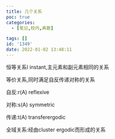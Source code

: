 ```yaml
---
title: 几个关系
poc: true
categories:
  - [笔记,校内,离散]

tags: []
id: '1349'
date: 2022-01-02 13:48:11
---
```


恒等关系I instant,主元素和副元素相同的关系

等价关系,同时满足自反传递对称的关系

自反:r(A) reflexive

对称:s(A) symmetric

传递:t(A) transferergodic

全域关系:经由cluster ergodic而形成的关系